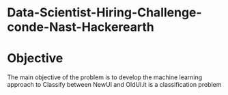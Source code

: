 # Data-Scientist-Hiring-Challenge-conde-Nast-Hackerearth
# Objective
The main objective of the problem is to develop the machine learning approach to Classify between NewUI and OldUI.it is a classification problem 
